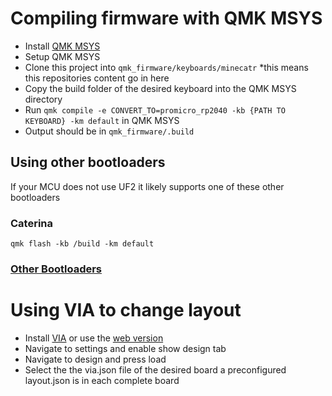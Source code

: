 # Compiling firmware with QMK MSYS
- Install [QMK MSYS](https://msys.qmk.fm/)
- Setup QMK MSYS
- Clone this project into `qmk_firmware/keyboards/minecatr` *this means this repositories content go in here
- Copy the build folder of the desired keyboard into the QMK MSYS directory
- Run `qmk compile -e CONVERT_TO=promicro_rp2040 -kb {PATH TO KEYBOARD} -km default` in QMK MSYS
- Output should be in `qmk_firmware/.build`
## Using other bootloaders
If your MCU does not use UF2 it likely supports one of these other bootloaders
### Caterina
`qmk flash -kb /build -km default`

### [Other Bootloaders](https://github.com/qmk/qmk_firmware/blob/master/docs/flashing.md)
# Using VIA to change layout
- Install [VIA](https://github.com/the-via/releases/releases) or use the [web version](https://www.usevia.app/)
- Navigate to settings and enable show design tab
- Navigate to design and press load
- Select the the via.json file of the desired board
a preconfigured layout.json is in each complete board
